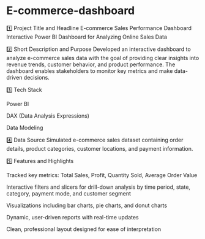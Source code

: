 # E-commerce-dashboard
1️⃣ Project Title and Headline
E-commerce Sales Performance Dashboard
Interactive Power BI Dashboard for Analyzing Online Sales Data

2️⃣ Short Description and Purpose
Developed an interactive dashboard to analyze e-commerce sales data with the goal of providing clear insights into revenue trends, customer behavior, and product performance. The dashboard enables stakeholders to monitor key metrics and make data-driven decisions.

3️⃣ Tech Stack

Power BI

DAX (Data Analysis Expressions)

Data Modeling

4️⃣ Data Source
Simulated e-commerce sales dataset containing order details, product categories, customer locations, and payment information.

5️⃣ Features and Highlights

Tracked key metrics: Total Sales, Profit, Quantity Sold, Average Order Value

Interactive filters and slicers for drill-down analysis by time period, state, category, payment mode, and customer segment

Visualizations including bar charts, pie charts, and donut charts

Dynamic, user-driven reports with real-time updates

Clean, professional layout designed for ease of interpretation

